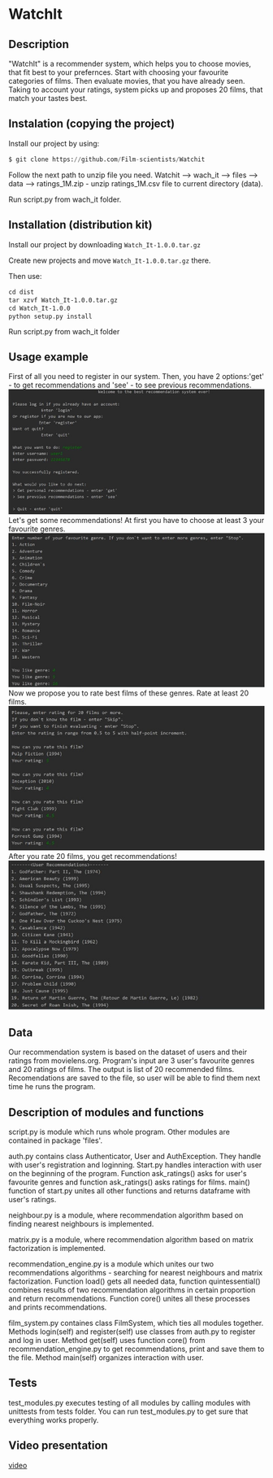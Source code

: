 # WatchIt
## Description
"WatchIt" is a recommender system, which helps you to choose movies, that fit best to your prefernces. Start with choosing your
favourite categories of films. Then evaluate movies, that you have already seen. Taking to account your ratings, system picks up and 
proposes 20 films, that match your tastes best. 
## Instalation (copying the project)
Install our project by using: 
```python
$ git clone https://github.com/Film-scientists/Watchit
```

Follow the next path to unzip file you need. Watchit --> wach_it --> files --> data --> ratings_1M.zip - unzip ratings_1M.csv file to current directory (data). 

Run script.py from wach_it folder. 

## Installation (distribution kit)
Install our project by downloading ``` Watch_It-1.0.0.tar.gz ```

Create new projects and move ``` Watch_It-1.0.0.tar.gz ``` there.

Then use:
```
cd dist
tar xzvf Watch_It-1.0.0.tar.gz
cd Watch_It-1.0.0
python setup.py install
```
Run script.py from wach_it folder

## Usage example
First of all you need to register in our system. Then, you have 2 options:'get' - to get recommendations and 'see' - to see previous recommendations. ![](images/start.jpg)
Let's get some recommendations! At first you have to choose at least 3 your favourite genres. ![](images/genres.jpg)
Now we propose you to rate best films of these genres. Rate at least 20 films. ![](images/rating.jpg)
After you rate 20 films, you get recommendations! ![](images/rec.jpg)
## Data 
Our recommendation system is based on the dataset of users and their ratings from movielens.org. Program's input are 3 user's favourite genres and 20 ratings of films. The output is list of 20 recommended films. Recomendations are saved to the file, so user will be able to find them next time he runs the program. 
## Description of modules and functions
script.py is module which runs whole program. Other modules are contained in package 'files'.

auth.py contains class Authenticator, User and AuthException. They handle with user's registration and loginning. Start.py handles interaction with user on the beginning of the program. Function ask_ratings() asks for user's favourite genres and function ask_ratings() asks ratings for films. main() function of start.py unites all other functions and returns dataframe with user's ratings. 

neighbour.py is a module, where recommendation algorithm based on finding nearest neighbours is implemented. 

matrix.py is a module, where recommendation algorithm based on matrix factorization is implemented. 


recommendation_engine.py is a module which unites our two recommendations algorithms - searching for nearest neighbours and matrix factorization. Function load() gets all needed data, function quintessential() combines results of two recommendation algorithms in certain proportion and return recommendations. Function core() unites all these processes and prints recommendations. 

film_system.py containes class FilmSystem, which ties all modules together. Methods login(self) and register(self) use classes from auth.py to register and log in user. Method get(self) uses function core() from recommendation_engine.py to get recommendations, print and save them to the file. Method main(self) organizes interaction with user.

## Tests
test_modules.py executes testing of all modules by calling modules with unittests from tests folder. You can run test_modules.py to get sure that everything works properly.

## Video presentation
[video](https://www.youtube.com/watch?v=sYFv4N2ajDg&feature=youtu.be)
